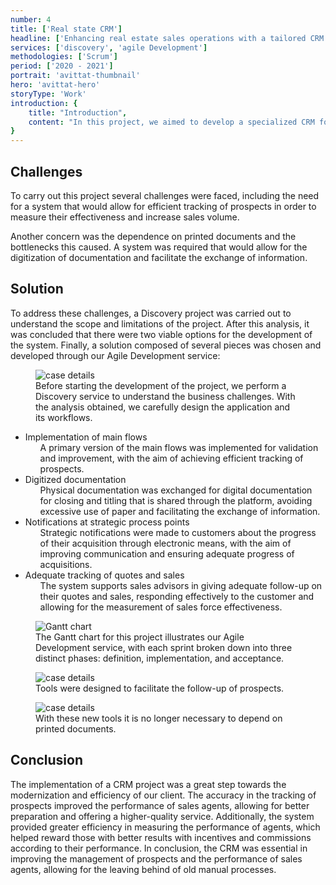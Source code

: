 ```yaml
---
number: 4
title: ['Real state CRM']
headline: ['Enhancing real estate sales operations with a tailored CRM']
services: ['discovery', 'agile Development']
methodologies: ['Scrum']
period: ['2020 - 2021']
portrait: 'avittat-thumbnail'
hero: 'avittat-hero'
storyType: 'Work'
introduction: {
    title: "Introduction",
    content: "In this project, we aimed to develop a specialized CRM for a real estate company with the goal of improving the tracking of its prospects and increasing the effectiveness of its sales force. With this system, we expected to achieve greater efficiency in the property acquisition process by improving communication and information management."
}
---
```


<div>
    <h2>Challenges</h2>
    <p>To carry out this project several challenges were faced, including the need for a system that would allow for efficient tracking of prospects in order to measure their effectiveness and increase sales volume.</p>   
    <p>Another concern was the dependence on printed documents and the bottlenecks this caused. A system was required that would allow for the digitization of documentation and facilitate the exchange of information.</p>
</div>
<div>
    <h2>Solution</h2>
    <p>To address these challenges, a Discovery project was carried out to understand the scope and limitations of the project. After this analysis, it was concluded that there were two viable options for the development of the system. Finally, a solution composed of several pieces was chosen and developed through our Agile Development service:</p>
</div>
<div>
    <figure>
        <img src="/work/avittat-figure1.jpg" alt="case details"/>
        <figcaption class="story_story__mainContent__caption__IQRnS">Before starting the development of the project, we perform a Discovery service to understand the business challenges. With the analysis obtained, we carefully design the application and its workflows.</figcaption>
    </figure>    
</div>
<ul class="story_story__mainContent__fullList__ClxE5">
    <li>Implementation of main flows
        <ul>
            <span>A primary version of the main flows was implemented for validation and improvement, with the aim of achieving efficient tracking of prospects.</span>
        </ul>
    </li>
    <li>Digitized documentation
        <ul>
            <span>Physical documentation was exchanged for digital documentation for closing and titling that is shared through the platform, avoiding excessive use of paper and facilitating the exchange of information.</span>
        </ul>
    </li>
    <li>Notifications at strategic process points
        <ul>
            <span>Strategic notifications were made to customers about the progress of their acquisition through electronic means, with the aim of improving communication and ensuring adequate progress of acquisitions.</span>
        </ul>
    </li>
    <li>Adequate tracking of quotes and sales
        <ul>
            <span>The system supports sales advisors in giving adequate follow-up on their quotes and sales, responding effectively to the customer and allowing for the measurement of sales force effectiveness.</span>
        </ul>
    </li>
</ul>
<div class="story_story__mainContent__gantt__TErEp">
    <figure>
        <img src="/work/project-chart-en.jpg" alt="Gantt chart"/>
        <figcaption class="story_story__mainContent__caption__IQRnS">The Gantt chart for this project illustrates our Agile Development service, with each sprint broken down into three distinct phases: definition, implementation, and acceptance.</figcaption>
    </figure>
</div>
<div>
    <figure>
        <img src="/work/avittat-figure2.jpg" alt="case details"/>
        <figcaption class="story_story__mainContent__caption__IQRnS">Tools were designed to facilitate the follow-up of prospects.</figcaption>
    </figure>    
</div>
<div>
    <figure>
        <img src="/work/avittat-figure3.jpg" alt="case details"/>
        <figcaption class="story_story__mainContent__caption__IQRnS">With these new tools it is no longer necessary to depend on printed documents.</figcaption>
    </figure>    
</div>
<div>
    <h2>Conclusion</h2>
    <p>The implementation of a CRM project was a great step towards the modernization and efficiency of our client. The accuracy in the tracking of prospects improved the performance of sales agents, allowing for better preparation and offering a higher-quality service. Additionally, the system provided greater efficiency in measuring the performance of agents, which helped reward those with better results with incentives and commissions according to their performance. In conclusion, the CRM was essential in improving the management of prospects and the performance of sales agents, allowing for the leaving behind of old manual processes.</p>
</div>